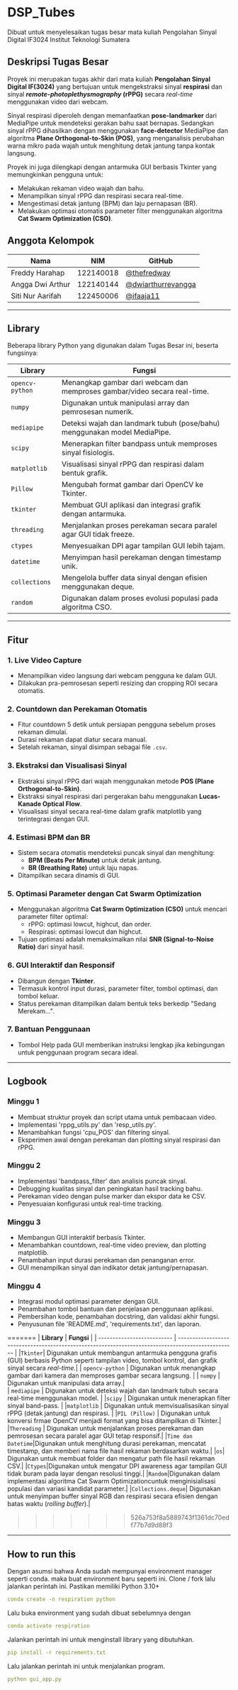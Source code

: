 # DSP_Tubes

Dibuat untuk menyelesaikan tugas besar mata kuliah Pengolahan Sinyal Digital IF3024 Institut Teknologi Sumatera

## **Deskripsi Tugas Besar**

Proyek ini merupakan tugas akhir dari mata kuliah **Pengolahan Sinyal Digital IF(3024)** yang bertujuan untuk mengekstraksi sinyal **respirasi** dan sinyal **_remote-photoplethysmography_ (rPPG)** secara _real-time_ menggunakan video dari webcam.

Sinyal respirasi diperoleh dengan memanfaatkan **pose-landmarker** dari MediaPipe untuk mendeteksi gerakan bahu saat bernapas. Sedangkan sinyal rPPG dihasilkan dengan menggunakan **face-detector** MediaPipe dan algoritma **Plane Orthogonal-to-Skin (POS)**, yang menganalisis perubahan warna mikro pada wajah untuk menghitung detak jantung tanpa kontak langsung.

Proyek ini juga dilengkapi dengan antarmuka GUI berbasis Tkinter yang memungkinkan pengguna untuk:

- Melakukan rekaman video wajah dan bahu.
- Menampilkan sinyal rPPG dan respirasi secara real-time.
- Mengestimasi detak jantung (BPM) dan laju pernapasan (BR).
- Melakukan optimasi otomatis parameter filter menggunakan algoritma **Cat Swarm Optimization (CSO)**.

## **Anggota Kelompok**

| Nama             | NIM       | GitHub                                                     |
| ---------------- | --------- | ---------------------------------------------------------- |
| Freddy Harahap   | 122140018  | [@thefredway](https://github.com/thefredway)               |
| Angga Dwi Arthur | 122140144 | [@dwiarthurrevangga](https://github.com/dwiarthurrevangga) |
| Siti Nur Aarifah | 122450006 | [@ifaaja11](https://github.com/ifaaja11)                   |

---

## **Library**

Beberapa library Python yang digunakan dalam Tugas Besar ini, beserta fungsinya:

| **Library** | **Fungsi** |
| --------------- | ------------------------------------------------------------------------- |
| `opencv-python` | Menangkap gambar dari webcam dan memproses gambar/video secara real-time. |
| `numpy` | Digunakan untuk manipulasi array dan pemrosesan numerik. |
| `mediapipe` | Deteksi wajah dan landmark tubuh (pose/bahu) menggunakan model MediaPipe. |
| `scipy` | Menerapkan filter bandpass untuk memproses sinyal fisiologis. |
| `matplotlib` | Visualisasi sinyal rPPG dan respirasi dalam bentuk grafik. |
| `Pillow` | Mengubah format gambar dari OpenCV ke Tkinter. |
| `tkinter` | Membuat GUI aplikasi dan integrasi grafik dengan antarmuka. |
| `threading` | Menjalankan proses perekaman secara paralel agar GUI tidak freeze. |
| `ctypes` | Menyesuaikan DPI agar tampilan GUI lebih tajam. |
| `datetime` | Menyimpan hasil perekaman dengan timestamp unik. |
| `collections` | Mengelola buffer data sinyal dengan efisien menggunakan deque. |
| `random` | Digunakan dalam proses evolusi populasi pada algoritma CSO. |

---

## **Fitur**

### 1. Live Video Capture

- Menampilkan video langsung dari webcam pengguna ke dalam GUI.
- Dilakukan pra-pemrosesan seperti resizing dan cropping ROI secara otomatis.

### 2. Countdown dan Perekaman Otomatis

- Fitur countdown 5 detik untuk persiapan pengguna sebelum proses rekaman dimulai.
- Durasi rekaman dapat diatur secara manual.
- Setelah rekaman, sinyal disimpan sebagai file `.csv`.

### 3. Ekstraksi dan Visualisasi Sinyal

- Ekstraksi sinyal rPPG dari wajah menggunakan metode **POS (Plane Orthogonal-to-Skin)**.
- Ekstraksi sinyal respirasi dari pergerakan bahu menggunakan **Lucas-Kanade Optical Flow**.
- Visualisasi sinyal secara real-time dalam grafik matplotlib yang terintegrasi dengan GUI.

### 4. Estimasi BPM dan BR

- Sistem secara otomatis mendeteksi puncak sinyal dan menghitung:
  - **BPM (Beats Per Minute)** untuk detak jantung.
  - **BR (Breathing Rate)** untuk laju napas.
- Ditampilkan secara dinamis di GUI.

### 5. Optimasi Parameter dengan Cat Swarm Optimization

- Menggunakan algoritma **Cat Swarm Optimization (CSO)** untuk mencari parameter filter optimal:
  - rPPG: optimasi lowcut, highcut, dan order.
  - Respirasi: optimasi lowcut dan highcut.
- Tujuan optimasi adalah memaksimalkan nilai **SNR (Signal-to-Noise Ratio)** dari sinyal hasil.

### 6. GUI Interaktif dan Responsif

- Dibangun dengan **Tkinter**.
- Termasuk kontrol input durasi, parameter filter, tombol optimasi, dan tombol keluar.
- Status perekaman ditampilkan dalam bentuk teks berkedip "Sedang Merekam...".

### 7. Bantuan Penggunaan

- Tombol Help pada GUI memberikan instruksi lengkap jika kebingungan untuk penggunaan program secara ideal.

---

## **Logbook**

### Minggu 1

- Membuat struktur proyek dan script utama untuk pembacaan video.
- Implementasi 'rppg_utils.py' dan 'resp_utils.py'.
- Menambahkan fungsi 'cpu_POS' dan filtering sinyal.
- Eksperimen awal dengan perekaman dan plotting sinyal respirasi dan rPPG.

### Minggu 2

- Implementasi 'bandpass_filter' dan analisis puncak sinyal.
- Debugging kualitas sinyal dan peningkatan hasil tracking bahu.
- Perekaman video dengan pulse marker dan ekspor data ke CSV.
- Penyesuaian konfigurasi untuk real-time tracking.

### Minggu 3

- Membangun GUI interaktif berbasis Tkinter.
- Menambahkan countdown, real-time video preview, dan plotting matplotlib.
- Penambahan input durasi perekaman dan penanganan error.
- GUI menampilkan sinyal dan indikator detak jantung/pernapasan.

### Minggu 4

- Integrasi modul optimasi parameter dengan GUI.
- Penambahan tombol bantuan dan penjelasan penggunaan aplikasi.
- Pembersihan kode, penambahan docstring, dan validasi akhir fungsi.
- Penyusunan file 'README.md', 'requirements.txt', dan laporan.

=======
| **Library** | **Fungsi** |
| -------------------------- | -------------------------------------------------------------------------------------------------- |
|`Tkinter`| Digunakan untuk membangun antarmuka pengguna grafis (GUI) berbasis Python seperti tampilan video, tombol kontrol, dan grafik sinyal secara _real-time._|
| `opencv-python` | Digunakan untuk menangkap gambar dari kamera dan memproses gambar secara langsung. |
| `numpy` | Digunakan untuk manipulasi data array.|  
| `mediapipe` | Digunakan untuk deteksi wajah dan landmark tubuh secara real-time menggunakan model. |
|`scipy` | Digunakan untuk menerapkan filter sinyal band-pass. |
|`matplotlib` | Digunakan untuk memvisualisasikan sinyal rPPG (detak jantung) dan respirasi. |
|`PIL (Pillow)` | Digunakan untuk konversi frmae OpenCV menjadi format yang bisa ditampilkan di Tkinter.|
|`Thereading` | Digunakan untuk menjalankan proses perekaman dan pemrosesan secara paralel agar GUI tetap responsif.|
|`Time dan Datetime`|Digunakan untuk menghitung durasi perekaman, mencatat timestamp, dan memberi nama file hasil rekaman berdasarkan waktu.|
|`os`| Digunakan untuk membuat folder dan mengatur path file hasil rekaman CSV.|
|`Ctypes`|Digunakan untuk mengatur DPI awareness agar tampilan GUI tidak buram pada layar dengan resolusi tinggi.|
|`Random`|Digunakan dalam implementasi algoritma Cat Swarm Optimizationcuntuk menginisialisasi populasi dan variasi kandidat parameter.|
|`Collections.deque`| Digunakan untuk menyimpan buffer sinyal RGB dan respirasi secara efisien dengan batas waktu (_rolling buffer_).|

> > > > > > > 526a753f8a5889743f1361dc70edf77b7d9d88f3

---

## How to run this

Dengan asumsi bahwa Anda sudah mempunyai environment manager seperti conda. maka buat environment baru seperti ini. Clone / fork lalu jalankan perintah ini. Pastikan memiliki Python 3.10+

```yaml
conda create -n respiration python
```

Lalu buka environment yang sudah dibuat sebelumnya dengan

```yaml
conda activate respiration
```

Jalankan perintah ini untuk menginstall library yang dibutuhkan.

```yaml
pip install -r requirements.txt
```

Lalu jalankan perintah ini untuk menjalankan program.

```yaml
python gui_app.py
```
